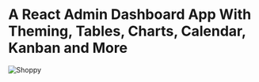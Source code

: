 # A React Admin Dashboard App With Theming, Tables, Charts, Calendar, Kanban and More
![Shoppy](https://i.ibb.co/W6g39w3/image.png)